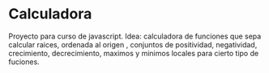 # Calculadora
Proyecto para curso de javascript.
Idea: calculadora de funciones que sepa calcular raices, ordenada al origen , conjuntos de positividad, negatividad, crecimiento, decrecimiento, maximos y minimos locales para cierto tipo de fuciones.

